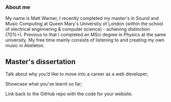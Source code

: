 ### About me

My name is Matt Warner, I recently completed my master's in Sound and Music Computing at Queen Mary's University of London (within the school of electrical enginnering & computer science) - achieving distinction (70%+). Previous to that I completed an MSci degree in Physics at the same university. My free time mainly consists of listening to and creating my own music in Abeleton.

## Master's dissertation

Talk about why you’d like to move into a career as a web developer;


Showcase what you’ve learnt so far;


Link back to the GitHub repo with the code for your website.
